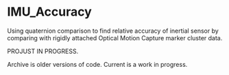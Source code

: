 # IMU_Accuracy
Using quaternion comparison to find relative accuracy of inertial sensor by comparing with rigidly attached Optical Motion Capture marker cluster data. 

PROJUST IN PROGRESS. 

Archive is older versions of code. 
Current is a work in progress. 
